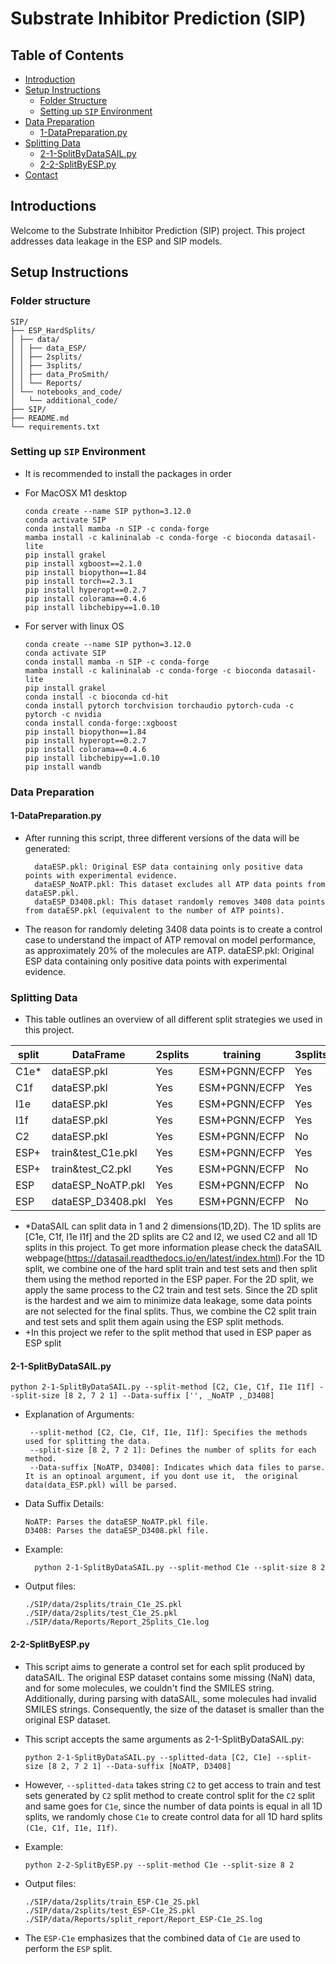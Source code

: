 # Substrate Inhibitor Prediction (SIP)

## Table of Contents

- [Introduction](#introduction)
- [Setup Instructions](#setup-instructions)
  - [Folder Structure](#folder-structure)
  - [Setting up `SIP` Environment](#setting-up-sip-environment)
- [Data Preparation](#data-preparation)
  - [1-DataPreparation.py](#1-datapreparation.py)
- [Splitting Data](#splitting-data-)
  - [2-1-SplitByDataSAIL.py](#2-1-splitbydatasailpy)
  - [2-2-SplitByESP.py](#2-2-splitbyesppy)
- [Contact](#contact)

## Introductions

Welcome to the Substrate Inhibitor Prediction (SIP) project. This project addresses data leakage in the ESP and SIP models. 

## Setup Instructions
###  Folder structure
```
SIP/
├── ESP_HardSplits/
│ ├── data/
│ │ ├── data_ESP/
│ │ ├── 2splits/
│ │ ├── 3splits/
│ │ ├── data_ProSmith/
│ │ └── Reports/
│ └── notebooks_and_code/
│   └── additional_code/
├── SIP/
├── README.md
└── requirements.txt
```

### Setting up `SIP` Environment
* It is recommended to install the packages in order

* For MacOSX M1 desktop 

      conda create --name SIP python=3.12.0
      conda activate SIP
      conda install mamba -n SIP -c conda-forge
      mamba install -c kalininalab -c conda-forge -c bioconda datasail-lite
      pip install grakel
      pip install xgboost==2.1.0
      pip install biopython==1.84
      pip install torch==2.3.1
      pip install hyperopt==0.2.7
      pip install colorama==0.4.6
      pip install libchebipy==1.0.10

* For server with linux OS

      conda create --name SIP python=3.12.0
      conda activate SIP
      conda install mamba -n SIP -c conda-forge
      mamba install -c kalininalab -c conda-forge -c bioconda datasail-lite
      pip install grakel
      conda install -c bioconda cd-hit
      conda install pytorch torchvision torchaudio pytorch-cuda -c pytorch -c nvidia
      conda install conda-forge::xgboost
      pip install biopython==1.84
      pip install hyperopt==0.2.7
      pip install colorama==0.4.6
      pip install libchebipy==1.0.10
      pip install wandb

### Data Preparation

#### 1-DataPreparation.py 

* After running this script, three different versions of the data will be generated:

        dataESP.pkl: Original ESP data containing only positive data points with experimental evidence.
        dataESP_NoATP.pkl: This dataset excludes all ATP data points from dataESP.pkl.
        dataESP_D3408.pkl: This dataset randomly removes 3408 data points from dataESP.pkl (equivalent to the number of ATP points).


* The reason for randomly deleting 3408 data points is to create a control case to understand the impact of ATP removal on model performance, as approximately 20% of the molecules are ATP. dataESP.pkl: Original ESP data containing only positive data points with experimental evidence.




### Splitting Data 
* This table outlines an overview of all  different split strategies we used in this project.

| split | DataFrame          | 2splits  | training      | 3splits | training      |
|-------|--------------------|----------|---------------|---------|---------------|
| C1e*  | dataESP.pkl        | Yes      | ESM+PGNN/ECFP | Yes     | ESM+PGNN/ECFP |
| C1f   | dataESP.pkl        | Yes      | ESM+PGNN/ECFP | Yes     | ESM+PGNN/ECFP |
| I1e   | dataESP.pkl        | Yes      | ESM+PGNN/ECFP | Yes     | ESM+PGNN/ECFP |
| I1f   | dataESP.pkl        | Yes      | ESM+PGNN/ECFP | Yes     | ESM+PGNN/ECFP |
| C2    | dataESP.pkl        | Yes      | ESM+PGNN/ECFP | No      |               |
| ESP+  | train&test_C1e.pkl | Yes      | ESM+PGNN/ECFP | Yes     | ESM+PGNN/ECFP |
| ESP+  | train&test_C2.pkl  | Yes      | ESM+PGNN/ECFP | No      |               |
| ESP   | dataESP_NoATP.pkl  | Yes      | ESM+PGNN/ECFP | No      |               |
| ESP   | dataESP_D3408.pkl  | Yes      | ESM+PGNN/ECFP | No      |               |

* *DataSAIL can split data in 1 and 2 dimensions(1D,2D). The 1D splits are [C1e, C1f, I1e I1f] and the 2D splits are C2 and I2, we used C2 and all 1D splits in this project. To get more information please check the dataSAIL webpage(https://datasail.readthedocs.io/en/latest/index.html).For the 1D split, we combine one of the hard split train and test sets and then split them using the method reported in the ESP paper. For the 2D split, we apply the same process to the C2 train and test sets. Since the 2D split is the hardest and we aim to minimize data leakage, some data points are not selected for the final splits. Thus, we combine the C2 split train and test sets and split them again using the ESP split methods.
* +In this project we refer to the split method that used in ESP paper as ESP split
#### 2-1-SplitByDataSAIL.py
```
python 2-1-SplitByDataSAIL.py --split-method [C2, C1e, C1f, I1e I1f] --split-size [8 2, 7 2 1] --Data-suffix ['', _NoATP ,_D3408]
```
* Explanation of Arguments:

       --split-method [C2, C1e, C1f, I1e, I1f]: Specifies the methods used for splitting the data.
       --split-size [8 2, 7 2 1]: Defines the number of splits for each method.
       --Data-suffix [NoATP, D3408]: Indicates which data files to parse. It is an optinoal argument, if you dont use it,  the original data(data_ESP.pkl) will be parsed.

* Data Suffix Details:

      NoATP: Parses the dataESP_NoATP.pkl file.
      D3408: Parses the dataESP_D3408.pkl file.

* Example:

        python 2-1-SplitByDataSAIL.py --split-method C1e --split-size 8 2 

* Output files:

      ./SIP/data/2splits/train_C1e_2S.pkl
      ./SIP/data/2splits/test_C1e_2S.pkl
      ./SIP/data/Reports/Report_2Splits_C1e.log

#### 2-2-SplitByESP.py
* This script aims to generate a control set for each split produced by dataSAIL. The original ESP dataset contains some missing (NaN) data, and for some molecules, we couldn't find the SMILES string. Additionally, during parsing with dataSAIL, some molecules had invalid SMILES strings. Consequently, the size of the dataset is smaller than the original ESP dataset.

* This script accepts the same arguments as 2-1-SplitByDataSAIL.py:

      python 2-1-SplitByDataSAIL.py --splitted-data [C2, C1e] --split-size [8 2, 7 2 1] --Data-suffix [NoATP, D3408]

* However, `--splitted-data` takes string `C2` to get access to train and test sets generated  by  `C2` split method  to create control split for the `C2` split and same goes for `C1e`, since the number of data points is equal in all 1D splits, we randomly chose `C1e` to create control data for all 1D hard splits `(C1e, C1f, I1e, I1f)`.


* Example:

      python 2-2-SplitByESP.py --split-method C1e --split-size 8 2 

* Output files:

      ./SIP/data/2splits/train_ESP-C1e_2S.pkl
      ./SIP/data/2splits/test_ESP-C1e_2S.pkl
      ./SIP/data/Reports/split_report/Report_ESP-C1e_2S.log
* The `ESP-C1e` emphasizes that the combined data of `C1e` are used to perform the `ESP` split.